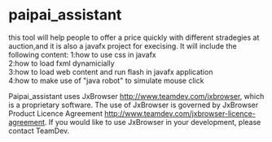 # paipai_assistant
this tool will help people to offer a price quickly with different stradegies at auction,and it is also  a javafx  project for execising.
It will include the following content:
1:how to use css in javafx  
2:how to load fxml dynamicially  
3:how to load web content and run flash in javafx application  
4:how to make use of "java robot" to simulate mouse click    


Paipai_assistant uses JxBrowser http://www.teamdev.com/jxbrowser, which is a proprietary software. The use of JxBrowser is governed by JxBrowser Product Licence Agreement http://www.teamdev.com/jxbrowser-licence-agreement. If you would like to use JxBrowser in your development, please contact TeamDev.
